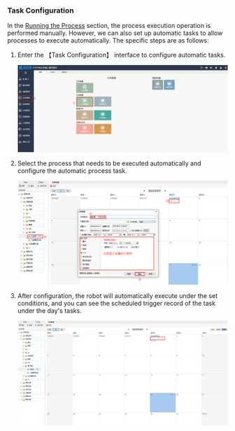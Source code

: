 ### Task Configuration

In the [Running the Process](\流程设计\Function.md) section, the process execution operation is performed manually. However, we can also set up automatic tasks to allow processes to execute automatically. The specific steps are as follows:

1. Enter the 【Task Configuration】 interface to configure automatic tasks.

   ![image-20230601142847576](Task.assets/image-20230601142847576.png)

2. Select the process that needs to be executed automatically and configure the automatic process task.

   ![image-20230601143240324](Task.assets/image-20230601143240324.png)

3. After configuration, the robot will automatically execute under the set conditions, and you can see the scheduled trigger record of the task under the day's tasks.

   ![image-20230601143504820](Task.assets/image-20230601143504820.png)
